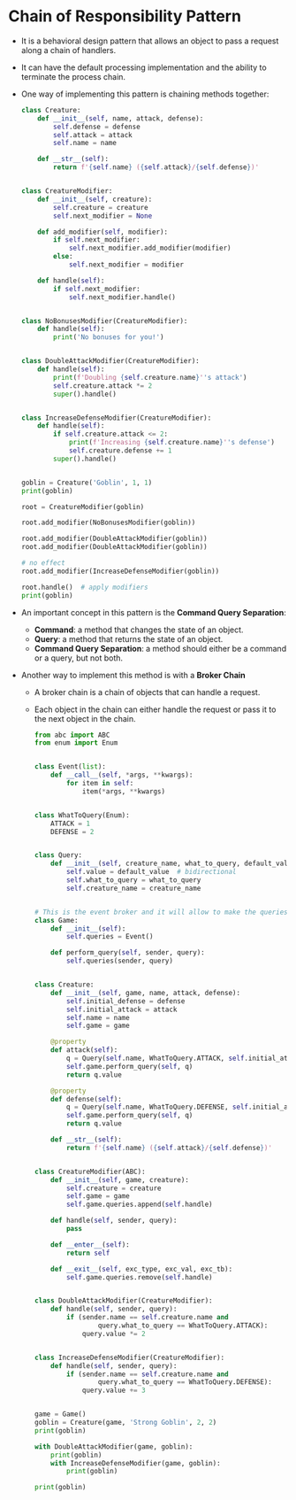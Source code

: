 # Chain of Responsibility Pattern

- It is a behavioral design pattern that allows an object to pass a request along a chain of handlers.
- It can have the default processing implementation and the ability to terminate the process chain.
- One way of implementing this pattern is chaining methods together:

  ```Python
  class Creature:
      def __init__(self, name, attack, defense):
          self.defense = defense
          self.attack = attack
          self.name = name

      def __str__(self):
          return f'{self.name} ({self.attack}/{self.defense})'


  class CreatureModifier:
      def __init__(self, creature):
          self.creature = creature
          self.next_modifier = None

      def add_modifier(self, modifier):
          if self.next_modifier:
              self.next_modifier.add_modifier(modifier)
          else:
              self.next_modifier = modifier

      def handle(self):
          if self.next_modifier:
              self.next_modifier.handle()


  class NoBonusesModifier(CreatureModifier):
      def handle(self):
          print('No bonuses for you!')


  class DoubleAttackModifier(CreatureModifier):
      def handle(self):
          print(f'Doubling {self.creature.name}''s attack')
          self.creature.attack *= 2
          super().handle()


  class IncreaseDefenseModifier(CreatureModifier):
      def handle(self):
          if self.creature.attack <= 2:
              print(f'Increasing {self.creature.name}''s defense')
              self.creature.defense += 1
          super().handle()


  goblin = Creature('Goblin', 1, 1)
  print(goblin)

  root = CreatureModifier(goblin)

  root.add_modifier(NoBonusesModifier(goblin))

  root.add_modifier(DoubleAttackModifier(goblin))
  root.add_modifier(DoubleAttackModifier(goblin))

  # no effect
  root.add_modifier(IncreaseDefenseModifier(goblin))

  root.handle()  # apply modifiers
  print(goblin)
  ```

- An important concept in this pattern is the **Command Query Separation**:
  - **Command**: a method that changes the state of an object.
  - **Query**: a method that returns the state of an object.
  - **Command Query Separation**: a method should either be a command or a query, but not both.
- Another way to implement this method is with a **Broker Chain**

  - A broker chain is a chain of objects that can handle a request.
  - Each object in the chain can either handle the request or pass it to the next object in the chain.

    ```Python
    from abc import ABC
    from enum import Enum


    class Event(list):
        def __call__(self, *args, **kwargs):
            for item in self:
                item(*args, **kwargs)


    class WhatToQuery(Enum):
        ATTACK = 1
        DEFENSE = 2


    class Query:
        def __init__(self, creature_name, what_to_query, default_value):
            self.value = default_value  # bidirectional
            self.what_to_query = what_to_query
            self.creature_name = creature_name


    # This is the event broker and it will allow to make the queries accessible to the objects and modifiers
    class Game:
        def __init__(self):
            self.queries = Event()

        def perform_query(self, sender, query):
            self.queries(sender, query)


    class Creature:
        def __init__(self, game, name, attack, defense):
            self.initial_defense = defense
            self.initial_attack = attack
            self.name = name
            self.game = game

        @property
        def attack(self):
            q = Query(self.name, WhatToQuery.ATTACK, self.initial_attack)
            self.game.perform_query(self, q)
            return q.value

        @property
        def defense(self):
            q = Query(self.name, WhatToQuery.DEFENSE, self.initial_attack)
            self.game.perform_query(self, q)
            return q.value

        def __str__(self):
            return f'{self.name} ({self.attack}/{self.defense})'


    class CreatureModifier(ABC):
        def __init__(self, game, creature):
            self.creature = creature
            self.game = game
            self.game.queries.append(self.handle)

        def handle(self, sender, query):
            pass

        def __enter__(self):
            return self

        def __exit__(self, exc_type, exc_val, exc_tb):
            self.game.queries.remove(self.handle)


    class DoubleAttackModifier(CreatureModifier):
        def handle(self, sender, query):
            if (sender.name == self.creature.name and
                    query.what_to_query == WhatToQuery.ATTACK):
                query.value *= 2


    class IncreaseDefenseModifier(CreatureModifier):
        def handle(self, sender, query):
            if (sender.name == self.creature.name and
                    query.what_to_query == WhatToQuery.DEFENSE):
                query.value += 3


    game = Game()
    goblin = Creature(game, 'Strong Goblin', 2, 2)
    print(goblin)

    with DoubleAttackModifier(game, goblin):
        print(goblin)
        with IncreaseDefenseModifier(game, goblin):
            print(goblin)

    print(goblin)
    ```
